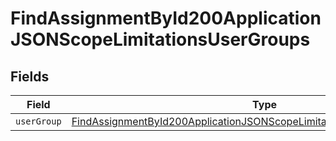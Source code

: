# FindAssignmentById200ApplicationJSONScopeLimitationsUserGroups


## Fields

| Field                                                                                                                                                                         | Type                                                                                                                                                                          | Required                                                                                                                                                                      | Description                                                                                                                                                                   |
| ----------------------------------------------------------------------------------------------------------------------------------------------------------------------------- | ----------------------------------------------------------------------------------------------------------------------------------------------------------------------------- | ----------------------------------------------------------------------------------------------------------------------------------------------------------------------------- | ----------------------------------------------------------------------------------------------------------------------------------------------------------------------------- |
| `userGroup`                                                                                                                                                                   | [FindAssignmentById200ApplicationJSONScopeLimitationsUserGroupsUserGroup](../../models/operations/findassignmentbyid200applicationjsonscopelimitationsusergroupsusergroup.md) | :heavy_minus_sign:                                                                                                                                                            | N/A                                                                                                                                                                           |